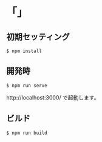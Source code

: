 # 「」

## 初期セッティング

```
$ npm install
```

## 開発時

```
$ npm run serve
```

http://localhost:3000/ で起動します。

## ビルド

```
$ npm run build
```
